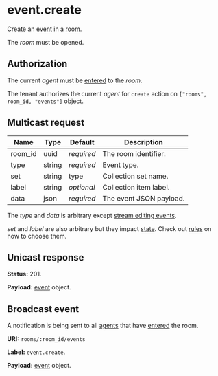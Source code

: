 # event.create

Create an [event](../event.md#event) in a [room](../room.md#room).

The _room_ must be opened.

## Authorization

The current _agent_ must be [entered](../room/enter.md) to the _room_.

The tenant authorizes the current _agent_ for `create` action on
`["rooms", room_id, "events"]` object.

## Multicast request

Name    | Type   | Default    | Description
------- | ------ | ---------- | -----------------------
room_id | uuid   | _required_ | The room identifier.
type    | string | _required_ | Event type.
set     | string |       type | Collection set name.
label   | string | _optional_ | Collection item label.
data    | json   | _required_ | The event JSON payload.

The _type_ and _data_ is arbitrary except
[stream editing events](../event.md#stream-editing-events).

_set_ and _label_ are also arbitrary but they impact [state](../state.md#state).
Check out [rules](../state.md#event-creation-from-the-state-perspective) on how to choose them.

## Unicast response

**Status:** 201.

**Payload:** [event](../event.md#event) object.

## Broadcast event

A notification is being sent to all [agents](../agent.md#agent) that have
[entered](../room/enter.md) the room.

**URI:** `rooms/:room_id/events`

**Label:** `event.create`.

**Payload:** [event](../event.md#event) object.
